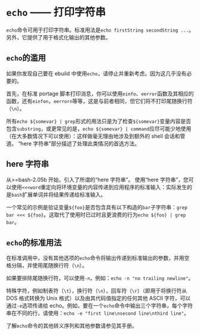 # `echo` —— 打印字符串

`echo`命令可用于打印字符串。标准用法是`echo firstString secondString ...`。另外，它提供了用于格式化输出的其他参数。

## `echo`的滥用

如果你发现自己要在 ebuild 中使用`echo`，请停止并重新考虑。因为这几乎没有必要的。

首先，在标准 portage 脚本打印消息，你可以使用`einfo`、`eerror`函数及其相应的函数，还有`einfon`，`eerrorn`等等，这是与前者相同，但它们将不打印尾随换行符（`\n`）。

所有`echo ${somevar} | grep`形式的用法只是为了检查`${somevar}`变量内容是否包含`substring`，或更常见的是，`echo ${somevar} | command`应尽可能少地使用（在大多数情况下可以使用）：这样做毫无理由地涉及到额外的 shell 会话和管道。 “here 字符串”部分描述了处理此类情况的首选方法。

## here 字符串

从>=bash-2.05b 开始，引入了所谓的“here 字符串”。 使用“here 字符串”，您可以使用`<<<word`重定向将环境变量的内容传递到应用程序的标准输入：实际发生的是`bash`扩展单词并将结果传递给标准输入。

一个常见的示例是验证变量`${foo}`是否包含具有以下构造的`bar`子字符串：`grep bar <<< ${foo}`。这取代了使用时已过时且更浪费的行为`echo ${foo} | grep bar`。

## `echo`的标准用法

在标准调用中，没有其他选项的`echo`命令将输出传递到标准输出的参数，并用空格分隔，并使用尾随换行符（`\n`）。

如果要排除尾随换行符，可以使用`-n`，例如：`echo -n "no trailing newline"`。

特殊字符，例如制表符（`\t`），换行符（`\n`），回车符（`\r`）（即用于将换行符从 DOS 格式转换为 Unix 格式）以及由其代码值指定的任何其他 ASCII 字符，可以通过`-e`选项传递给 echo。例如，要在一个`echo`命令中输出三个字符串，每个字符串在不同的行，请使用：`echo -e "first line\nsecond line\nthird line"`。

了解`echo`命令的其他转义序列和其他参数请参见其手册。
